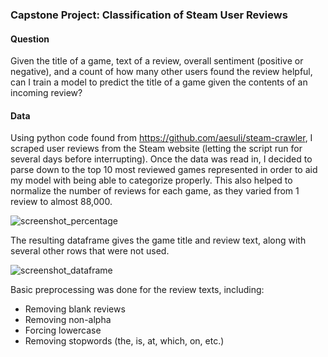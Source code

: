 ### Capstone Project: Classification of Steam User Reviews

#### Question                                                      
Given the title of a game, text of a review, overall sentiment (positive or negative), and a count of how many other users found the review helpful, can I train a model to predict the title of a game given the contents of an incoming review?

#### Data
Using python code found from https://github.com/aesuli/steam-crawler, I scraped user reviews from the Steam website (letting the script run for several days before interrupting). Once the data was read in, I decided to parse down to the top 10 most reviewed games represented in order to aid my model with being able to categorize properly. This also helped to normalize the number of reviews for each game, as they varied from 1 review to almost 88,000.

![screenshot_percentage](https://user-images.githubusercontent.com/42395482/57573579-92df5a80-73ef-11e9-8936-58e3131963e9.png)

The resulting dataframe gives the game title and review text, along with several other rows that were not used. 

![screenshot_dataframe](https://user-images.githubusercontent.com/42395482/57573578-92df5a80-73ef-11e9-9571-9e7467f86d22.png)

Basic preprocessing was done for the review texts, including:
* Removing blank reviews
* Removing non-alpha
* Forcing lowercase
* Removing stopwords (the, is, at, which, on, etc.)

